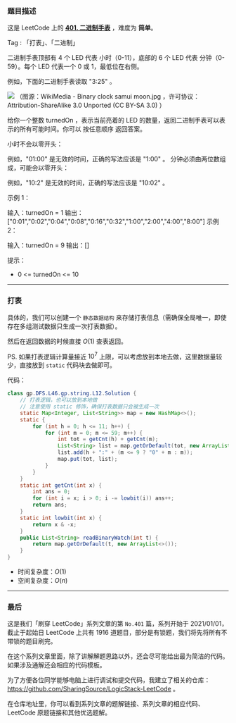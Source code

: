 ### 题目描述

这是 LeetCode 上的 **[401. 二进制手表](https://leetcode-cn.com/problems/binary-watch/solution/gong-shui-san-xie-jian-dan-ti-xue-da-bia-gwn2/)** ，难度为 **简单**。

Tag : 「打表」、「二进制」



二进制手表顶部有 4 个 LED 代表 小时（0-11），底部的 6 个 LED 代表 分钟（0-59）。每个 LED 代表一个 0 或 1，最低位在右侧。

例如，下面的二进制手表读取 "3:25" 。

![](https://assets.leetcode-cn.com/aliyun-lc-upload/uploads/2021/03/29/binary_clock_samui_moon.jpg)
（图源：WikiMedia - Binary clock samui moon.jpg ，许可协议：Attribution-ShareAlike 3.0 Unported (CC BY-SA 3.0) ）

给你一个整数 turnedOn ，表示当前亮着的 LED 的数量，返回二进制手表可以表示的所有可能时间。你可以 按任意顺序 返回答案。

小时不会以零开头：

例如，"01:00" 是无效的时间，正确的写法应该是 "1:00" 。
分钟必须由两位数组成，可能会以零开头：

例如，"10:2" 是无效的时间，正确的写法应该是 "10:02" 。


示例 1：

输入：turnedOn = 1
输出：["0:01","0:02","0:04","0:08","0:16","0:32","1:00","2:00","4:00","8:00"]
示例 2：

输入：turnedOn = 9
输出：[]


提示：
* 0 <= turnedOn <= 10

---

### 打表

具体的，我们可以创建一个 `静态数据结构` 来存储打表信息（需确保全局唯一，即使存在多组测试数据只生成一次打表数据）。

然后在返回数据的时候直接 $O(1)$ 查表返回。

PS. 如果打表逻辑计算量接近 $10^7$ 上限，可以考虑放到本地去做，这里数据量较少，直接放到 `static` 代码块去做即可。

代码：
```Java []
class gp.DFS.L46.gp.string.L12.Solution {    
    // 打表逻辑，也可以放到本地做
    // 注意使用 static 修饰，确保打表数据只会被生成一次
    static Map<Integer, List<String>> map = new HashMap<>();
    static {
        for (int h = 0; h <= 11; h++) {
            for (int m = 0; m <= 59; m++) {
                int tot = getCnt(h) + getCnt(m);
                List<String> list = map.getOrDefault(tot, new ArrayList<String>());
                list.add(h + ":" + (m <= 9 ? "0" + m : m));
                map.put(tot, list);
            }
        }
    }
    static int getCnt(int x) {
        int ans = 0;
        for (int i = x; i > 0; i -= lowbit(i)) ans++;
        return ans;
    }
    static int lowbit(int x) {
        return x & -x;
    }
    public List<String> readBinaryWatch(int t) {
        return map.getOrDefault(t, new ArrayList<>());
    }
}
```
* 时间复杂度：$O(1)$
* 空间复杂度：$O(n)$


---

### 最后

这是我们「刷穿 LeetCode」系列文章的第 `No.401` 篇，系列开始于 2021/01/01，截止于起始日 LeetCode 上共有 1916 道题目，部分是有锁题，我们将先将所有不带锁的题目刷完。

在这个系列文章里面，除了讲解解题思路以外，还会尽可能给出最为简洁的代码。如果涉及通解还会相应的代码模板。

为了方便各位同学能够电脑上进行调试和提交代码，我建立了相关的仓库：https://github.com/SharingSource/LogicStack-LeetCode 。

在仓库地址里，你可以看到系列文章的题解链接、系列文章的相应代码、LeetCode 原题链接和其他优选题解。

